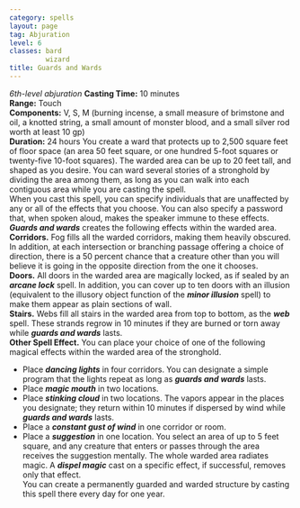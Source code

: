 ```yaml
---
category: spells
layout: page
tag: Abjuration
level: 6
classes: bard
         wizard
title: Guards and Wards 
---
```

_6th-level abjuration_ 
**Casting Time:** 10 minutes    
**Range:** Touch    
**Components:** V, S, M (burning incense, a small measure of brimstone and oil, a knotted string, a small amount of monster blood, and a small silver rod worth at least 10 gp)    
**Duration:** 24 hours 
You create a ward that protects up to 2,500 square feet of floor space (an area 50 feet square, or one hundred 5-foot squares or twenty-five 10-foot squares). The warded area can be up to 20 feet tall, and shaped as you desire. You can ward several stories of a stronghold by dividing the area among them, as long as you can walk into each contiguous area while you are casting the spell.    
When you cast this spell, you can specify individuals that are unaffected by any or all of the effects that you choose. You can also specify a password that, when spoken aloud, makes the speaker immune to these effects.    
**_Guards and wards_** creates the following effects within the warded area.   
**Corridors.** Fog fills all the warded corridors, making them heavily obscured. In addition, at each intersection or branching passage offering a choice of direction, there is a 50 percent chance that a creature other than you will believe it is going in the opposite direction from the one it chooses.    
**Doors.** All doors in the warded area are magically locked, as if sealed by an **_arcane lock_** spell. In addition, you can cover up to ten doors with an illusion (equivalent to the illusory object function of the **_minor illusion_** spell) to make them appear as plain sections of wall.    
**Stairs.** Webs fill all stairs in the warded area from top to bottom, as the **_web_** spell. These strands regrow in 10 minutes if they are burned or torn away while **_guards and wards_** lasts.    
**Other Spell Effect.** You can place your choice of one of the following magical effects within the warded area of the stronghold.
* Place **_dancing lights_** in four corridors. You can designate a simple program that the lights repeat as long as **_guards and wards_** lasts.
* Place **_magic mouth_** in two locations.
* Place **_stinking cloud_** in two locations. The vapors appear in the places you designate; they return within 10 minutes if dispersed by wind while **_guards and wards_** lasts.
* Place a **_constant gust of wind_** in one corridor or room.
* Place a **_suggestion_** in one location. You select an area of up to 5 feet square, and any creature that enters or passes through the area receives the suggestion mentally. 
The whole warded area radiates magic. A **_dispel magic_** cast on a specific effect, if successful, removes only that effect.    
You can create a permanently guarded and warded structure by casting this spell there every day for one year. 
